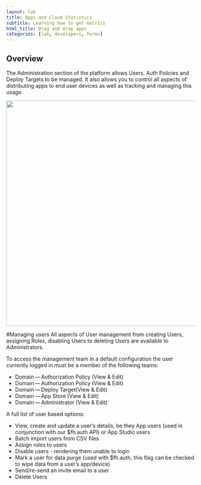 ```yaml
---
layout: lab
title: Apps and Cloud Statistics
subtitle: Learning how to get metrics
html_title: Drag and drop apps
categories: [lab, developers, forms]
---
```


## Overview
The Administration section of the platform allows Users, Auth Policies and Deploy Targets to be managed. It also allows you to control all aspects of distributing apps to end user devices as well as tracking and managing this usage.

<img src="{{ site.baseurl }}/www/4.2/default/screenshots/rhmap-admin.png" width="600"/><br/>


#Managing users
All aspects of User management from creating Users, assigning Roles, disabling Users to deleting Users are available to Administrators.

To access the management team in a default configuration the user currently logged in must be a member of the following teams:
- Domain — Authorization Policy (View & Edit)
- Domain — Authorization Policy (View & Edit)
- Domain — Deploy Target(View & Edit)
- Domain — App Store (View & Edit)
- Domain — Administrator (View & Edit)

A full list of user based options:
- View, create and update a user’s details, be they App users (used in conjunction with our $fh.auth API) or App Studio users
- Batch import users from CSV files
- Assign roles to users
- Disable users - rendering them unable to login
- Mark a user for data purge (used with $fh.auth, this flag can be checked to wipe data from a user’s app/device)
- Send/re-send an invite email to a user
- Delete Users
